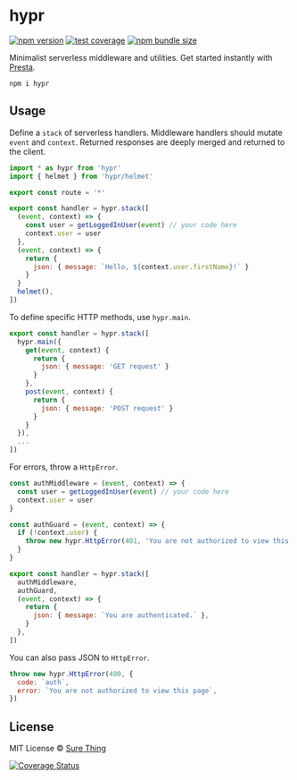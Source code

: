 # hypr

[![npm version](https://img.shields.io/npm/v/hypr?style=flat&colorA=4488FF&colorB=4488FF)](https://www.npmjs.com/package/hypr) [![test coverage](https://img.shields.io/coveralls/github/sure-thing/hypr?style=flat&colorA=223355&colorB=223355)](https://coveralls.io/github/sure-thing/hypr?branch=main) [![npm bundle size](https://badgen.net/bundlephobia/min/hypr?color=223355&labelColor=223355)](https://bundlephobia.com/result?p=hypr)

Minimalist serverless middleware and utilities. Get started instantly with [Presta](https://presta.run/).

```
npm i hypr
```

## Usage

Define a `stack` of serverless handlers. Middleware handlers should mutate
`event` and `context`. Returned responses are deeply merged and returned to the
client.

```javascript
import * as hypr from 'hypr'
import { helmet } from 'hypr/helmet'

export const route = '*'

export const handler = hypr.stack([
  (event, context) => {
    const user = getLoggedInUser(event) // your code here
    context.user = user
  },
  (event, context) => {
    return {
      json: { message: `Hello, ${context.user.firstName}!` }
    }
  }
  helmet(),
])
```

To define specific HTTP methods, use `hypr.main`.

```javascript
export const handler = hypr.stack([
  hypr.main({
    get(event, context) {
      return {
        json: { message: 'GET request' }
      }
    },
    post(event, context) {
      return {
        json: { message: 'POST request' }
      }
    }
  }),
  ...
])
```

For errors, throw a `HttpError`.

```javascript
const authMiddleware = (event, context) => {
  const user = getLoggedInUser(event) // your code here
  context.user = user
}

const authGuard = (event, context) => {
  if (!context.user) {
    throw new hypr.HttpError(401, 'You are not authorized to view this page')
  }
}

export const handler = hypr.stack([
  authMiddleware,
  authGuard,
  (event, context) => {
    return {
      json: { message: `You are authenticated.` },
    }
  },
])
```

You can also pass JSON to `HttpError`.

```javascript
throw new hypr.HttpError(400, {
  code: `auth`,
  error: `You are not authorized to view this page`,
})
```

## License

MIT License © [Sure Thing](https://github.com/sure-thing)


[![Coverage Status](https://coveralls.io/repos/github/sure-thing/hypr/badge.svg?branch=)](https://coveralls.io/github/sure-thing/hypr?branch=)

